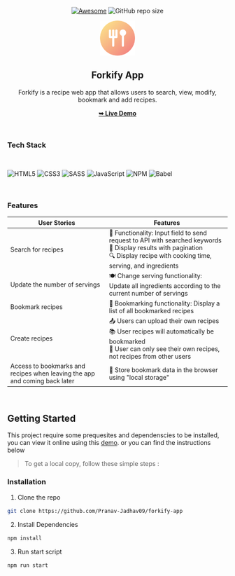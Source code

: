 <div align="center">

[![Awesome](https://awesome.re/badge.svg)](https://awesome.re)
![GitHub repo size](https://img.shields.io/github/repo-size/Pranav-Jadhav09/forkify-app)

<img src="./src/assets/favicon.png" alt="Logo" height="80"  >

## Forkify App

Forkify is a recipe web app that allows users to search, view, modify, bookmark and add recipes.

<a href="https://forkify-app.onrender.com/"><strong>➥ Live Demo</strong></a>

</div>

<br />

### Tech Stack

<br />

![HTML5](https://img.shields.io/badge/html5-%23E34F26.svg?style=for-the-badge&logo=html5&logoColor=white)
![CSS3](https://img.shields.io/badge/css3-%231572B6.svg?style=for-the-badge&logo=css3&logoColor=white)
![SASS](https://img.shields.io/badge/SASS-hotpink.svg?style=for-the-badge&logo=SASS&logoColor=white)
![JavaScript](https://img.shields.io/badge/javascript-%23323330.svg?style=for-the-badge&logo=javascript&logoColor=%23F7DF1E)
![NPM](https://img.shields.io/badge/NPM-%23CB3837.svg?style=for-the-badge&logo=npm&logoColor=white)
![Babel](https://img.shields.io/badge/Babel-F9DC3e?style=for-the-badge&logo=babel&logoColor=black)

<br />

### Features

| User Stories                                                               | Features                                                                                                                                                                               |
| -------------------------------------------------------------------------- | -------------------------------------------------------------------------------------------------------------------------------------------------------------------------------------- |
| Search for recipes                                                         | 🍳 Functionality: Input field to send request to API with searched keywords <br> 📜 Display results with pagination <br> 🔍 Display recipe with cooking time, serving, and ingredients |
| Update the number of servings                                              | 🍽️ Change serving functionality: Update all ingredients according to the current number of servings                                                                                    |
| Bookmark recipes                                                           | 📌 Bookmarking functionality: Display a list of all bookmarked recipes                                                                                                                 |
| Create recipes                                                             | 📤 Users can upload their own recipes <br> 📚 User recipes will automatically be bookmarked <br> 👤 User can only see their own recipes, not recipes from other users                  |
| Access to bookmarks and recipes when leaving the app and coming back later | 🔄 Store bookmark data in the browser using "local storage"                                                                                                                            |

<br />

## Getting Started

This project require some prequesites and dependenscies to be installed, you can view it online using this [demo](https://forkify-app.onrender.com). or you can find the instructions below

> To get a local copy, follow these simple steps :

### Installation

1. Clone the repo

```sh
git clone https://github.com/Pranav-Jadhav09/forkify-app
```

2. Install Dependencies

```bash
npm install
```

3. Run start script

```bash
npm run start
```
